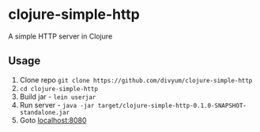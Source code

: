# clojure-simple-http

A simple HTTP server in Clojure

## Usage

  1. Clone repo `git clone https://github.com/divyum/clojure-simple-http`
  2. `cd clojure-simple-http`
  3. Build jar - `lein userjar`
  4. Run server - `java -jar target/clojure-simple-http-0.1.0-SNAPSHOT-standalone.jar`
  5. Goto [localhost:8080](http://localhost:8080)